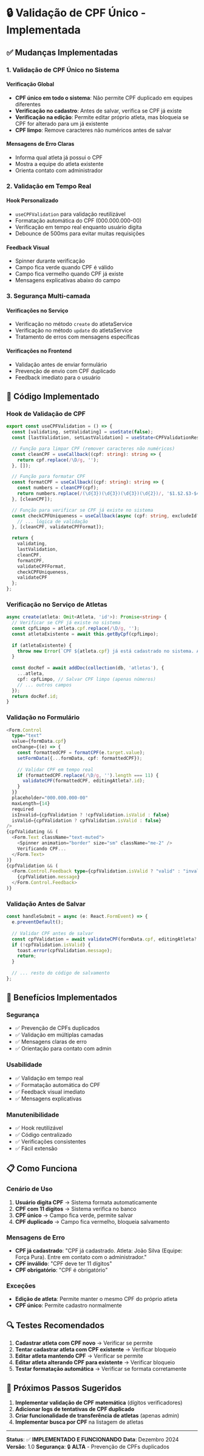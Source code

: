 # 🔒 Validação de CPF Único - Implementada

## ✅ Mudanças Implementadas

### 1. **Validação de CPF Único no Sistema**

#### **Verificação Global**
- **CPF único em todo o sistema**: Não permite CPF duplicado em equipes diferentes
- **Verificação no cadastro**: Antes de salvar, verifica se CPF já existe
- **Verificação na edição**: Permite editar próprio atleta, mas bloqueia se CPF for alterado para um já existente
- **CPF limpo**: Remove caracteres não numéricos antes de salvar

#### **Mensagens de Erro Claras**
- Informa qual atleta já possui o CPF
- Mostra a equipe do atleta existente
- Orienta contato com administrador

### 2. **Validação em Tempo Real**

#### **Hook Personalizado**
- `useCPFValidation` para validação reutilizável
- Formatação automática do CPF (000.000.000-00)
- Verificação em tempo real enquanto usuário digita
- Debounce de 500ms para evitar muitas requisições

#### **Feedback Visual**
- Spinner durante verificação
- Campo fica verde quando CPF é válido
- Campo fica vermelho quando CPF já existe
- Mensagens explicativas abaixo do campo

### 3. **Segurança Multi-camada**

#### **Verificações no Serviço**
- Verificação no método `create` do atletaService
- Verificação no método `update` do atletaService
- Tratamento de erros com mensagens específicas

#### **Verificações no Frontend**
- Validação antes de enviar formulário
- Prevenção de envio com CPF duplicado
- Feedback imediato para o usuário

## 🔧 Código Implementado

### **Hook de Validação de CPF**
```typescript
export const useCPFValidation = () => {
  const [validating, setValidating] = useState(false);
  const [lastValidation, setLastValidation] = useState<CPFValidationResult | null>(null);

  // Função para limpar CPF (remover caracteres não numéricos)
  const cleanCPF = useCallback((cpf: string): string => {
    return cpf.replace(/\D/g, '');
  }, []);

  // Função para formatar CPF
  const formatCPF = useCallback((cpf: string): string => {
    const numbers = cleanCPF(cpf);
    return numbers.replace(/(\d{3})(\d{3})(\d{3})(\d{2})/, '$1.$2.$3-$4');
  }, [cleanCPF]);

  // Função para verificar se CPF já existe no sistema
  const checkCPFUniqueness = useCallback(async (cpf: string, excludeId?: string): Promise<CPFValidationResult> => {
    // ... lógica de validação
  }, [cleanCPF, validateCPFFormat]);

  return {
    validating,
    lastValidation,
    cleanCPF,
    formatCPF,
    validateCPFFormat,
    checkCPFUniqueness,
    validateCPF
  };
};
```

### **Verificação no Serviço de Atletas**
```typescript
async create(atleta: Omit<Atleta, 'id'>): Promise<string> {
  // Verificar se CPF já existe no sistema
  const cpfLimpo = atleta.cpf.replace(/\D/g, '');
  const atletaExistente = await this.getByCpf(cpfLimpo);
  
  if (atletaExistente) {
    throw new Error(`CPF ${atleta.cpf} já está cadastrado no sistema. Atleta: ${atletaExistente.nome} (Equipe: ${atletaExistente.equipe?.nomeEquipe || 'N/A'}). Entre em contato com o administrador.`);
  }
  
  const docRef = await addDoc(collection(db, 'atletas'), {
    ...atleta,
    cpf: cpfLimpo, // Salvar CPF limpo (apenas números)
    // ... outros campos
  });
  return docRef.id;
}
```

### **Validação no Formulário**
```typescript
<Form.Control
  type="text"
  value={formData.cpf}
  onChange={(e) => {
    const formattedCPF = formatCPF(e.target.value);
    setFormData({...formData, cpf: formattedCPF});
    
    // Validar CPF em tempo real
    if (formattedCPF.replace(/\D/g, '').length === 11) {
      validateCPF(formattedCPF, editingAtleta?.id);
    }
  }}
  placeholder="000.000.000-00"
  maxLength={14}
  required
  isInvalid={cpfValidation ? !cpfValidation.isValid : false}
  isValid={cpfValidation ? cpfValidation.isValid : false}
/>
{cpfValidating && (
  <Form.Text className="text-muted">
    <Spinner animation="border" size="sm" className="me-2" />
    Verificando CPF...
  </Form.Text>
)}
{cpfValidation && (
  <Form.Control.Feedback type={cpfValidation.isValid ? "valid" : "invalid"}>
    {cpfValidation.message}
  </Form.Control.Feedback>
)}
```

### **Validação Antes de Salvar**
```typescript
const handleSubmit = async (e: React.FormEvent) => {
  e.preventDefault();
  
  // Validar CPF antes de salvar
  const cpfValidation = await validateCPF(formData.cpf, editingAtleta?.id);
  if (!cpfValidation.isValid) {
    toast.error(cpfValidation.message);
    return;
  }
  
  // ... resto do código de salvamento
};
```

## 🎯 Benefícios Implementados

### **Segurança**
- ✅ Prevenção de CPFs duplicados
- ✅ Validação em múltiplas camadas
- ✅ Mensagens claras de erro
- ✅ Orientação para contato com admin

### **Usabilidade**
- ✅ Validação em tempo real
- ✅ Formatação automática do CPF
- ✅ Feedback visual imediato
- ✅ Mensagens explicativas

### **Manutenibilidade**
- ✅ Hook reutilizável
- ✅ Código centralizado
- ✅ Verificações consistentes
- ✅ Fácil extensão

## 📋 Como Funciona

### **Cenário de Uso**
1. **Usuário digita CPF** → Sistema formata automaticamente
2. **CPF com 11 dígitos** → Sistema verifica no banco
3. **CPF único** → Campo fica verde, permite salvar
4. **CPF duplicado** → Campo fica vermelho, bloqueia salvamento

### **Mensagens de Erro**
- **CPF já cadastrado**: "CPF já cadastrado. Atleta: João Silva (Equipe: Força Pura). Entre em contato com o administrador."
- **CPF inválido**: "CPF deve ter 11 dígitos"
- **CPF obrigatório**: "CPF é obrigatório"

### **Exceções**
- **Edição de atleta**: Permite manter o mesmo CPF do próprio atleta
- **CPF único**: Permite cadastro normalmente

## 🔍 Testes Recomendados

1. **Cadastrar atleta com CPF novo** → Verificar se permite
2. **Tentar cadastrar atleta com CPF existente** → Verificar bloqueio
3. **Editar atleta mantendo CPF** → Verificar se permite
4. **Editar atleta alterando CPF para existente** → Verificar bloqueio
5. **Testar formatação automática** → Verificar se formata corretamente

## 🚀 Próximos Passos Sugeridos

1. **Implementar validação de CPF matemática** (dígitos verificadores)
2. **Adicionar logs de tentativas de CPF duplicado**
3. **Criar funcionalidade de transferência de atletas** (apenas admin)
4. **Implementar busca por CPF** na listagem de atletas

---

**Status**: ✅ **IMPLEMENTADO E FUNCIONANDO**
**Data**: Dezembro 2024
**Versão**: 1.0
**Segurança**: 🔒 **ALTA** - Prevenção de CPFs duplicados
